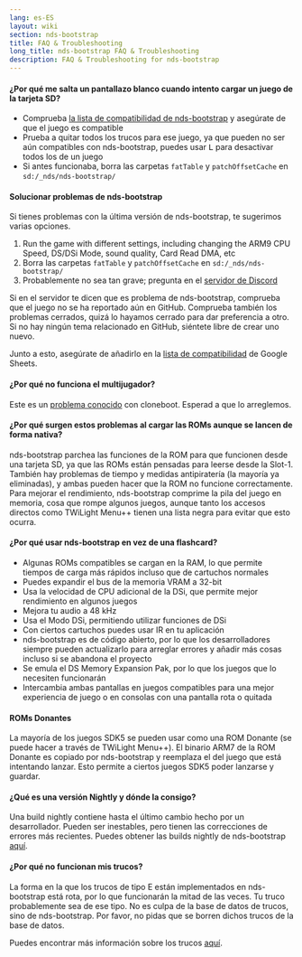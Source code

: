 ```yaml
---
lang: es-ES
layout: wiki
section: nds-bootstrap
title: FAQ & Troubleshooting
long_title: nds-bootstrap FAQ & Troubleshooting
description: FAQ & Troubleshooting for nds-bootstrap
---
```


#### ¿Por qué me salta un pantallazo blanco cuando intento cargar un juego de la tarjeta SD?
- Comprueba [la lista de compatibilidad de nds-bootstrap](https://docs.google.com/spreadsheets/d/1LRTkXOUXraTMjg1eedz_f7b5jiuyMv2x6e_jY_nyHSc/htmlview#gid=0) y asegúrate de que el juego es compatible
- Prueba a quitar todos los trucos para ese juego, ya que pueden no ser aún compatibles con nds-bootstrap, puedes usar <kbd class="l">L</kbd> para desactivar todos los de un juego
- Si antes funcionaba, borra las carpetas `fatTable` y `patchOffsetCache` en `sd:/_nds/nds-bootstrap/`

#### Solucionar problemas de nds-bootstrap
Si tienes problemas con la última versión de nds-bootstrap, te sugerimos varias opciones.

1. Run the game with different settings, including changing the ARM9 CPU Speed, DS/DSi Mode, sound quality, Card Read DMA, etc
2. Borra las carpetas `fatTable` y `patchOffsetCache` en `sd:/_nds/nds-bootstrap/`
3. Probablemente no sea tan grave; pregunta en el [servidor de Discord](https://discord.gg/yD3spjv)

Si en el servidor te dicen que es problema de nds-bootstrap, comprueba que el juego no se ha reportado aún en GitHub. Comprueba también los problemas cerrados, quizá lo hayamos cerrado para dar preferencia a otro. Si no hay ningún tema relacionado en GitHub, siéntete libre de crear uno nuevo.

Junto a esto, asegúrate de añadirlo en la [lista de compatibilidad](https://wiki.ds-homebrew.com/nds-bootstrap/testing) de Google Sheets.

#### ¿Por qué no funciona el multijugador?
Este es un [problema conocido](https://github.com/DS-Homebrew/nds-bootstrap/issues/553) con cloneboot. Esperad a que lo arreglemos.

#### ¿Por qué surgen estos problemas al cargar las ROMs aunque se lancen de forma nativa?
nds-bootstrap parchea las funciones de la ROM para que funcionen desde una tarjeta SD, ya que las ROMs están pensadas para leerse desde la Slot-1. También hay problemas de tiempo y medidas antipiratería (la mayoría ya eliminadas), y ambas pueden hacer que la ROM no funcione correctamente. Para mejorar el rendimiento, nds-bootstrap comprime la pila del juego en memoria, cosa que rompe algunos juegos, aunque tanto los accesos directos como TWiLight Menu++ tienen una lista negra para evitar que esto ocurra.

#### ¿Por qué usar nds-bootstrap en vez de una flashcard?
- Algunas ROMs compatibles se cargan en la RAM, lo que permite tiempos de carga más rápidos incluso que de cartuchos normales
- Puedes expandir el bus de la memoria VRAM a 32-bit
- Usa la velocidad de CPU adicional de la DSi, que permite mejor rendimiento en algunos juegos
- Mejora tu audio a 48 kHz
- Usa el Modo DSi, permitiendo utilizar funciones de DSi
- Con ciertos cartuchos puedes usar IR en tu aplicación
- nds-bootstrap es de código abierto, por lo que los desarrolladores siempre pueden actualizarlo para arreglar errores y añadir más cosas incluso si se abandona el proyecto
- Se emula el DS Memory Expansion Pak, por lo que los juegos que lo necesiten funcionarán
- Intercambia ambas pantallas en juegos compatibles para una mejor experiencia de juego o en consolas con una pantalla rota o quitada

#### ROMs Donantes
La mayoría de los juegos SDK5 se pueden usar como una ROM Donante (se puede hacer a través de TWiLight Menu++). El binario ARM7 de la ROM Donante es copiado por nds-bootstrap y reemplaza el del juego que está intentando lanzar. Esto permite a ciertos juegos SDK5 poder lanzarse y guardar.

#### ¿Qué es una versión Nightly y dónde la consigo?
Una build nightly contiene hasta el último cambio hecho por un desarrollador. Pueden ser inestables, pero tienen las correcciones de errores más recientes. Puedes obtener las builds nightly de nds-bootstrap [aquí](https://github.com/TWLBot/Builds/raw/master/nds-bootstrap.7z).

#### ¿Por qué no funcionan mis trucos?
La forma en la que los trucos de tipo E están implementados en nds-bootstrap está rota, por lo que funcionarán la mitad de las veces. Tu truco probablemente sea de ese tipo. No es culpa de la base de datos de trucos, sino de nds-bootstrap. Por favor, no pidas que se borren dichos trucos de la base de datos.

Puedes encontrar más información sobre los trucos [aquí](https://wiki.ds-homebrew.com/ds-index/retail-roms#action-replay-cheats).

